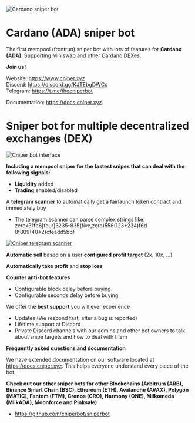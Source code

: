 ![Cardano sniper bot](https://www.cniper.xyz/wp-content/uploads/2023/06/cardano-6306459_1280.png "Cardano logo")
# Cardano (ADA) sniper bot
The first mempool (frontrun) sniper bot with lots of features for **Cardano (ADA)**. Supporting Miniswap and other Cardano DEXes.

**Join us!**

Website: https://www.cniper.xyz<br />
Discord: https://discord.gg/KJTEbgDWCc<br />
Telegram: https://t.me/thecniperbot<br />

Documentation: <a href=" https://docs.cniper.xyz" target="_blank">https://docs.cniper.xyz</a>.

# Sniper bot for multiple decentralized exchanges (DEX)

![Cniper bot interface](https://www.cniper.xyz/wp-content/uploads/2023/05/cniper-v1.9.png "sniper bot interface")

**Including a mempool sniper for the fastest snipes that can deal with the following signals:**

* **Liquidity** added
* **Trading** enabled/disabled

A **telegram scanner** to automatically get a fairlaunch token contract and immediately buy
* The telegram scanner can parse complex strings like: zerox31fb6[four]3235-835(five,zero)558(123+234)f6d 8f809(40*2)cfeadd5bbf

[![Cniper telegram scanner](https://www.cniper.xyz/wp-content/uploads/2023/04/telegram-scanner-screenshot.png)](https://www.cniper.xyz/wp-content/uploads/2023/04/telegram-scanner-parsing.gif)

**Automatic sell** based on a user **configured profit target** (2x, 10x, …)

**Automatically take profit** and **stop loss**

**Counter anti-bot features**

* Configurable block delay before buying
* Configurable seconds delay before buying

We offer the **best support** you will ever experience
* Updates (We respond fast, after a bug is reported)
* Lifetime support at Discord
* Private Discord channels with our admins and other bot owners to talk about snipe targets and how to deal with them

**Frequently asked questions and documentation**

We have extended documentation on our software located at <a href=" https://docs.cniper.xyz" target="_blank">https://docs.cniper.xyz</a>. This helps everyone understand every piece of the bot.

**Check out our other sniper bots for other Blockchains (Arbitrum (ARB), Binance Smart Chain (BSC), Ethereum (ETH), Avalanche (AVAX), Polygon (MATIC), Fantom (FTM), Cronos (CRO), Harmony (ONE), Milkomeda (MilkADA), Moonforce and Pinksale)**
- https://github.com/cniperbot/sniperbot

